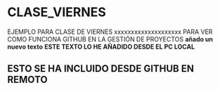 # CLASE_VIERNES
EJEMPLO PARA CLASE DE VIERNES
xxxxxxxxxxxxxxxxxxxx
PARA VER COMO FUNCIONA GITHUB EN LA GESTIÓN DE PROYECTOS
**añado un nuevo texto**
**ESTE TEXTO LO HE AÑADIDO DESDE EL PC LOCAL**
## ESTO SE HA INCLUIDO DESDE GITHUB EN REMOTO

